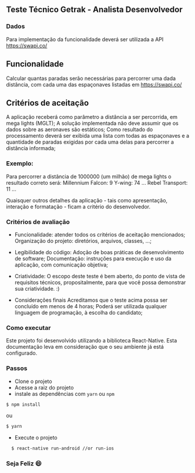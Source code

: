 ## Teste Técnico Getrak - Analista Desenvolvedor

### Dados
Para implementação da funcionalidade deverá ser utilizada a API  https://swapi.co/

## Funcionalidade
Calcular quantas paradas serão necessárias para percorrer uma dada distância, com cada uma das espaçonaves listadas em https://swapi.co/

## Critérios de aceitação
A aplicação receberá como parâmetro a distância a ser percorrida, em mega lights (MGLT);
A solução implementada não deve assumir que os dados sobre as aeronaves são estáticos;
Como resultado do processamento deverá ser exibida uma lista com todas as espaçonaves e a quantidade de paradas exigidas por cada uma delas para percorrer a distância informada;

### Exemplo:
Para percorrer a distância de 1000000 (um milhão) de mega lights o resultado correto será:
Millennium Falcon: 9
Y-wing: 74
...
Rebel Transport: 11
...

Quaisquer outros detalhes da aplicação - tais como apresentação, interação e formatação - ficam a critério do desenvolvedor.

### Critérios de avaliação
* Funcionalidade:
atender todos os critérios de aceitação mencionados;
Organização do projeto: diretórios, arquivos, classes, ...;
* Legibilidade do código: 
Adoção de boas práticas de desenvolvimento de software;
Documentação: instruções para execução e uso da aplicação, com comunicação objetiva;

* Criatividade: O escopo deste teste é bem aberto, do ponto de vista de requisitos técnicos, propositalmente, para que você possa demonstrar sua criatividade. :)

* Considerações finais
Acreditamos que o teste acima possa ser concluído em menos de 4 horas;
Poderá ser utilizada qualquer linguagem de programação, à escolha do candidato;

### Como executar
Este projeto foi desenvolvido utilizando a biblioteca
React-Native. Esta documentação leva em consideração que o seu ambiente já está configurado.

### Passos

* Clone o projeto
* Acesse a raiz do projeto
* instale as dependências com `yarn` ou `npm`
```sh
$ npm install
```  
ou
```sh
$ yarn
```

* Execute o projeto 
```sh 
  $ react-native run-android //or run-ios
```

### Seja Feliz :smile: